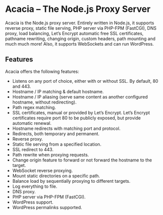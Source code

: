 # Acacia – The Node.js Proxy Server

Acacia is the Node.js proxy server. Entirely written in Node.js, it supports reverse proxy, static file serving, PHP server via PHP-FPM (FastCGI), DNS proxy, load balancing, Let’s Encrypt automatic free SSL certificates, pathname rewriting, changing origin, custom headers, path mounting and much much more! Also, it supports WebSockets and can run WordPress.


## Features
Acacia offers the following features:
* Listens on any port of choice, either with or without SSL. By default, 80 and 443.
* Hostname / IP matching & default hostname.
* Hostname / IP aliasing (serve same content as another configured hostname, without redirecting).
* Path regex matching.
* SSL certificates, manual or provided by Let’s Encrypt. Let’s Encrypt certificates require port 80 to be publicly exposed, but provide automatic renewal.
* Hostname redirects with matching port and protocol.
* Redirects, both temporary and permanent.
* Reverse proxy.
* Static file serving from a specified location.
* SSL redirect to 443.
* Path rewrite when proxying requests.
* Change origin feature to forward or not forward the hostname to the target.
* WebSocket reverse proxying.
* Mount static directories on a specific path.
* Balance load by sequentially proxying to different targets.
* Log everything to file.
* DNS proxy.
* PHP server via PHP-FPM (FastCGI).
* WordPress support.
* WordPress permalinks supported.

